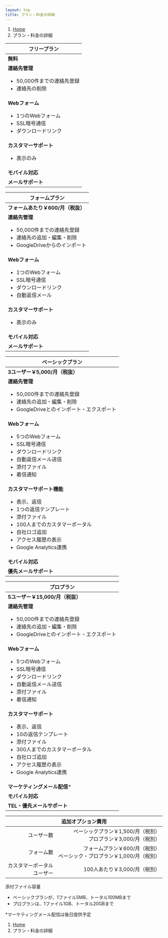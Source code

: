 ```yaml
---
layout: top
title: プラン・料金の詳細
---
```


<ol class="breadcrumb">
  <li><a href="/">Home</a></li>
  <li class="active">プラン・料金の詳細</li>
</ol>


<div class="row">
  <div class="col-sm-3">

<table class="table table-bordered price"><thead>
<tr>
<th>フリープラン</th>
</tr>
</thead><tbody>
<tr>
<td align="left"><strong>無料</strong></td>
</tr>
<tr>
<td align="left"><strong>連絡先管理</strong>

<ul>
<li>50,000件までの連絡先登録</li>
<li>連絡先の削除</li>
</ul>

</td>
</tr>
<tr>
<td align="left"><strong>Webフォーム</strong>

<ul>
<li>1つのWebフォーム</li>
<li>SSL暗号通信</li>
<li>ダウンロードリンク</li>
</ul>

</td>
</tr>
<tr>
<td align="left"><strong>カスタマーサポート</strong>

<ul>
<li>表示のみ</li>
</ul>

</td>
</tr>
<!--
<tr>
<td align="left"></td>
</tr>
-->
<tr>
<td align="left"><strong>モバイル対応</strong></td>
</tr>
<tr>
<td align="left"><strong>メールサポート</strong></td>
</tr>
</tbody></table>


  </div>
  <div class="col-sm-3">

<table class="table table-bordered price"><thead>
<tr>
<th>フォームプラン</th>
</tr>
</thead><tbody>
<tr>
<td align="left"><strong>フォームあたり￥600/月（税抜）</strong></td>
</tr>
<tr>
<td align="left"><strong>連絡先管理</strong>

<ul>
<li>50,000件までの連絡先登録</li>
<li>連絡先の追加・編集・削除</li>
<li>GoogleDriveからのインポート</li>
</ul>

</td>
</tr>
<tr>
<td align="left"><strong>Webフォーム</strong>

<ul>
<li>1つのWebフォーム</li>
<li>SSL暗号通信</li>
<li>ダウンロードリンク</li>
<li>自動返信メール</li>
</ul>

</td>
</tr>
<tr>
<td align="left"><strong>カスタマーサポート</strong>

<ul>
<li>表示のみ</li>
</ul>

</td>
</tr>
<!--
<tr>
<td align="left"></td>
</tr>
-->
<tr>
<td align="left"><strong>モバイル対応</strong></td>
</tr>
<tr>
<td align="left"><strong>メールサポート</strong></td>
</tr>
</tbody></table>


  </div>
  <div class="col-sm-3">

<table class="table table-bordered price"><thead>
<tr>
<th>ベーシックプラン</th>
</tr>
</thead><tbody>
<tr>
<td align="left"><strong>3ユーザー￥5,000/月（税抜）</strong></td>
</tr>
<tr>
<td align="left"><strong>連絡先管理</strong>

<ul>
<li>50,000件までの連絡先登録</li>
<li>連絡先の追加・編集・削除</li>
<li>GoogleDriveとのインポート・エクスポート</li>
</ul>

</td>
</tr>
<tr>
<td align="left"><strong>Webフォーム</strong>

<ul>
<li>5つのWebフォーム</li>
<li>SSL暗号通信</li>
<li>ダウンロードリンク</li>
<li>自動返信メール送信</li>
<li>添付ファイル</li>
<li>着信通知</li>
</ul>

</td>
</tr>
<tr>
<td align="left"><strong>カスタマーサポート機能</strong>

<ul>
<li>表示、返信</li>
<li>1つの返信テンプレート</li>
<li>添付ファイル</li>
<li>100人までのカスタマーポータル</li>
<li>自社ロゴ追加</li>
<li>アクセス履歴の表示</li>
<li>Google Analytics連携</li>
</ul>

</td>
</tr>
<!--
<tr>
<td align="left"></td>
</tr>
-->
<tr>
<td align="left"><strong>モバイル対応</strong></td>
</tr>
<tr>
<td align="left"><strong>優先メールサポート</strong></td>
</tr>
</tbody></table>

  </div>
  <div class="col-sm-3">

<table class="table table-bordered price"><thead>
<tr>
<th>プロプラン</th>
</tr>
</thead><tbody>
<tr>
<td align="left"><strong>5ユーザー￥15,000/月（税抜）</strong></td>
</tr>
<tr>
<td align="left"><strong>連絡先管理</strong>

<ul>
<li>50,000件までの連絡先登録</li>
<li>連絡先の追加・編集・削除</li>
<li>GoogleDriveとのインポート・エクスポート</li>
</ul>

</td>
</tr>
<tr>
<td align="left"><strong>Webフォーム</strong>

<ul>
<li>5つのWebフォーム</li>
<li>SSL暗号通信</li>
<li>ダウンロードリンク</li>
<li>自動返信メール送信</li>
<li>添付ファイル</li>
<li>着信通知</li>
</ul>

</td>
</tr>
<tr>
<td align="left"><strong>カスタマーサポート</strong>

<ul>
<li>表示、返信</li>
<li>10の返信テンプレート</li>
<li>添付ファイル</li>
<li>300人までのカスタマーポータル</li>
<li>自社ロゴ追加</li>
<li>アクセス履歴の表示</li>
<li>Google Analytics連携</li>
</ul>

</td>
</tr>
<tr>
<td align="left"><strong>マーケティングメール配信</strong>*</td>
</tr>
<tr>
<td align="left"><strong>モバイル対応</strong></td>
</tr>
<tr>
<td align="left"><strong>TEL・優先メールサポート</strong></td>
</tr>
</tbody></table>


  </div>
</div>



<table class="table table-bordered table-striped options"><thead>
<tr>
<th colspan="2">追加オプション費用</th>
</tr>
</thead><tbody>
<tr>
<td align="right">ユーザー数</td>
<td align="right">ベーシックプラン￥1,500/月（税別）<br>プロプラン￥3,000/月（税別）</td>
</tr>
<tr>
<td align="right">フォーム数</td>
<td align="right">フォームプラン￥600/月（税別）<br>ベーシック・プロプラン￥1,000/月（税別）</td>
</tr>
<tr>
<td align="right">カスタマーポータル<br>ユーザー</td>
<td align="right">100人あたり￥3,000/月（税別）</td>
</tr>
</tbody></table>


添付ファイル容量

* ベーシックプランが、1ファイル5MB、トータル100MBまで
* プロプランは、1ファイル1GB、トータル20GBまで


<p>*マーケティングメール配信は後日提供予定</p>


<ol class="breadcrumb">
  <li><a href="/">Home</a></li>
  <li class="active">プラン・料金の詳細</li>
</ol>
